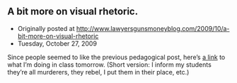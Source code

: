## A bit more on visual rhetoric.

 * Originally posted at http://www.lawyersgunsmoneyblog.com/2009/10/a-bit-more-on-visual-rhetoric
 * Tuesday, October 27, 2009

Since people seemed to like the previous pedagogical post, here’s [a link](http://acephalous.typepad.com/acephalous/2009/10/on-informing-your-students-that-theyre-murderers.html) to what I’m doing in class tomorrow.  (Short version: I inform my students they’re all murderers, they rebel, I put them in their place, etc.)